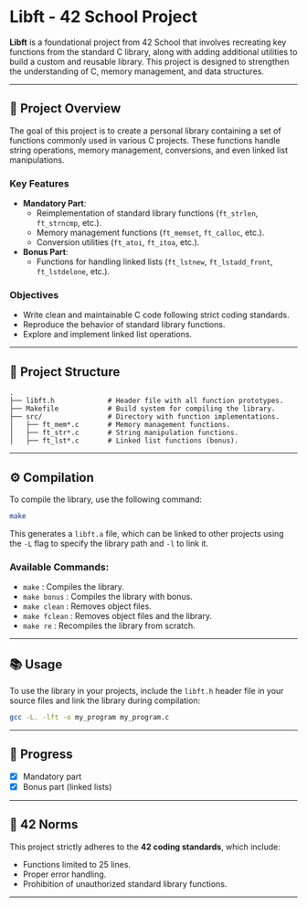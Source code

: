 # Libft - 42 School Project  

**Libft** is a foundational project from 42 School that involves recreating key functions from the standard C library, along with adding additional utilities to build a custom and reusable library. This project is designed to strengthen the understanding of C, memory management, and data structures.

---

## 📝 Project Overview

The goal of this project is to create a personal library containing a set of functions commonly used in various C projects. These functions handle string operations, memory management, conversions, and even linked list manipulations.

### Key Features
- **Mandatory Part**:
  - Reimplementation of standard library functions (`ft_strlen`, `ft_strncmp`, etc.).
  - Memory management functions (`ft_memset`, `ft_calloc`, etc.).
  - Conversion utilities (`ft_atoi`, `ft_itoa`, etc.).
- **Bonus Part**:
  - Functions for handling linked lists (`ft_lstnew`, `ft_lstadd_front`, `ft_lstdelone`, etc.).

### Objectives
- Write clean and maintainable C code following strict coding standards.
- Reproduce the behavior of standard library functions.
- Explore and implement linked list operations.

---

## 📂 Project Structure

```plaintext
.
├── libft.h             # Header file with all function prototypes.
├── Makefile            # Build system for compiling the library.
├── src/                # Directory with function implementations.
│   ├── ft_mem*.c       # Memory management functions.
│   ├── ft_str*.c       # String manipulation functions.
│   ├── ft_lst*.c       # Linked list functions (bonus).
```

---

## ⚙️ Compilation

To compile the library, use the following command:

```bash
make
```

This generates a `libft.a` file, which can be linked to other projects using the `-L` flag to specify the library path and `-l` to link it.

### Available Commands:
- `make` : Compiles the library.
- `make bonus` : Compiles the library with bonus.
- `make clean` : Removes object files.
- `make fclean` : Removes object files and the library.
- `make re` : Recompiles the library from scratch.

---

## 📚 Usage

To use the library in your projects, include the `libft.h` header file in your source files and link the library during compilation:

```bash
gcc -L. -lft -o my_program my_program.c
```

---

## 🚀 Progress

- [x] Mandatory part
- [x] Bonus part (linked lists)

---

## 📜 42 Norms

This project strictly adheres to the **42 coding standards**, which include:
- Functions limited to 25 lines.
- Proper error handling.
- Prohibition of unauthorized standard library functions.

---
